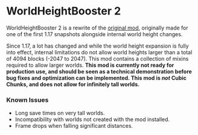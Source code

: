 # WorldHeightBooster 2

WorldHeightBooster 2 is a rewrite of the [original mod](https://github.com/AutumnAurelium/WorldHeightBooster), originally made for one of the first 1.17 snapshots alongside internal world height changes.

Since 1.17, a lot has changed and while the world height expansion is fully into effect, internal limitations do not allow world heights larger than a total of 4094 blocks (-2047 to 2047). This mod contains a collection of mixins required to allow larger worlds. **This mod is currently not ready for production use, and should be seen as a technical demonstration before bug fixes and optimization can be implemented. This mod is *not* Cubic Chunks, and does not allow for infinitely tall worlds.**

### Known Issues

- Long save times on very tall worlds.
- Incompatibility with worlds not created with the mod installed.
- Frame drops when falling significant distances.

